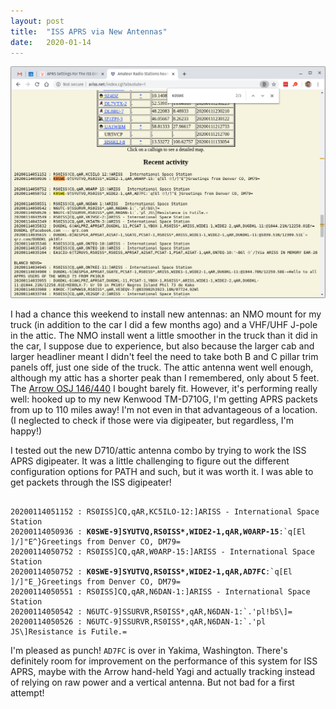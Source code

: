 ```yaml
---
layout: post
title:  "ISS APRS via New Antennas"
date:   2020-01-14
---
```

![ARISS APRS website showing K0SWE](/assets/2020-01-11-iss-aprs.png)

I had a chance this weekend to install new antennas: an NMO mount for my truck (in addition to the
car I did a few months ago) and a VHF/UHF J-pole in the attic. The NMO install went a little
smoother in the truck than it did in the car, I suppose due to experience, but also because the
larger cab and larger headliner meant I didn't feel the need to take both B and C pillar trim panels
off, just one side of the truck. The attic antenna went well enough, although my attic has a shorter
peak than I remembered, only about 5 feet. The
[Arrow OSJ 146/440](http://www.arrowantennas.com/osj/j-pole.html) I bought barely fit. However, it's
performing really well: hooked up to my new Kenwood TM-D710G, I'm getting APRS packets from up to
110 miles away! I'm not even in that advantageous of a location. (I neglected to check if those were
via digipeater, but regardless, I'm happy!)

I tested out the new D710/attic antenna combo by trying to work the ISS APRS digipeater. It was a
little challenging to figure out the different configuration options for PATH and such, but it was
worth it. I was able to get packets through the ISS digipeater!

<pre><code>
20200114051152 : RS0ISS]CQ,qAR,KC5ILO-12:]ARISS - International Space Station
20200114050936 : <b>K0SWE-9]SYUTVQ,RS0ISS*,WIDE2-1,qAR,W0ARP-15</b>:`q[El ]/]"E^}Greetings from Denver CO, DM79=
20200114050752 : RS0ISS]CQ,qAR,W0ARP-15:]ARISS - International Space Station
20200114050752 : <b>K0SWE-9]SYUTVQ,RS0ISS*,WIDE2-1,qAR,AD7FC</b>:`q[El ]/]"E_}Greetings from Denver CO, DM79=
20200114050551 : RS0ISS]CQ,qAR,N6DAN-1:]ARISS - International Space Station
20200114050542 : N6UTC-9]SSURVR,RS0ISS*,qAR,N6DAN-1:`.'pl!bS\]=
20200114050526 : N6UTC-9]SSURVR,RS0ISS*,qAR,N6DAN-1:`.'pl JS\]Resistance is Futile.=
</code></pre>

I'm pleased as punch! `AD7FC` is over in Yakima, Washington. There's definitely room for improvement
on the performance of this system for ISS APRS, maybe with the Arrow hand-held Yagi and actually
tracking instead of relying on raw power and a vertical antenna. But not bad for a first attempt!
